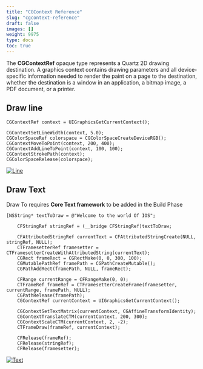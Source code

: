 ```yaml
---
title: "CGContext Reference"
slug: "cgcontext-reference"
draft: false
images: []
weight: 9975
type: docs
toc: true
---
```


The **CGContextRef** opaque type represents a Quartz 2D drawing destination. A graphics context contains drawing parameters and all device-specific information needed to render the paint on a page to the destination, whether the destination is a window in an application, a bitmap image, a PDF document, or a printer.

## Draw line
    CGContextRef context = UIGraphicsGetCurrentContext();

    CGContextSetLineWidth(context, 5.0);
    CGColorSpaceRef colorspace = CGColorSpaceCreateDeviceRGB();
    CGContextMoveToPoint(context, 200, 400);
    CGContextAddLineToPoint(context, 100, 100);
    CGContextStrokePath(context);
    CGColorSpaceRelease(colorspace);

[![Line][1]][1]


  [1]: http://i.stack.imgur.com/9U48r.png


## Draw Text
Draw To requires **Core Text framework** to be added in the Build Phase


    [NSString* textToDraw = @"Welcome to the world Of IOS";
       
        CFStringRef stringRef = (__bridge CFStringRef)textToDraw;
        
        CFAttributedStringRef currentText = CFAttributedStringCreate(NULL, stringRef, NULL);
        CTFramesetterRef framesetter = CTFramesetterCreateWithAttributedString(currentText); 
        CGRect frameRect = CGRectMake(0, 0, 300, 100);
        CGMutablePathRef framePath = CGPathCreateMutable();
        CGPathAddRect(framePath, NULL, frameRect);
        
        CFRange currentRange = CFRangeMake(0, 0);
        CTFrameRef frameRef = CTFramesetterCreateFrame(framesetter, currentRange, framePath, NULL);
        CGPathRelease(framePath); 
        CGContextRef currentContext = UIGraphicsGetCurrentContext();
              
        CGContextSetTextMatrix(currentContext, CGAffineTransformIdentity);
        CGContextTranslateCTM(currentContext, 200, 300);
        CGContextScaleCTM(currentContext, 2, -2);
        CTFrameDraw(frameRef, currentContext);
        
        CFRelease(frameRef);
        CFRelease(stringRef);
        CFRelease(framesetter);

[![Text][1]][1]


  [1]: http://i.stack.imgur.com/23STV.png

